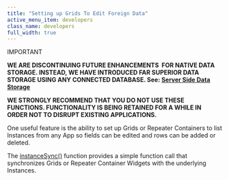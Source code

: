 ```yaml
---
title: "Setting up Grids To Edit Foreign Data"
active_menu_item: developers
class_name: developers
full_width: true
---
```



IMPORTANT

**WE ARE DISCONTINUING FUTURE ENHANCEMENTS  FOR NATIVE DATA STORAGE. INSTEAD, WE HAVE INTRODUCED FAR SUPERIOR DATA STORAGE USING ANY CONNECTED DATABASE. See: [Server Side Data Storage](/developers/documentation/product-guide/data-storage/server-side-data-storage/)**

**WE STRONGLY RECOMMEND THAT YOU DO NOT USE THESE FUNCTIONS. FUNCTIONALITY IS BEING RETAINED FOR A WHILE IN ORDER NOT TO DISRUPT EXISTING APPLICATIONS.**

One useful feature is the ability to set up Grids or Repeater Containers to list Instances from any App so fields can be edited and rows can be added or deleted.

The [instanceSync()](/developers/documentation/scripting-apis/client-api/instance-data-functions/instancesync) function provides a simple function call that synchronizes Grids or Repeater Container Widgets with the underlying Instances.

